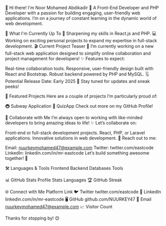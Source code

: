 🌟 Hi there! I'm Noor Mohamed Abdikadir 👋
A Front-End Developer and PHP Developer with a passion for building engaging, user-friendly web applications. I’m on a journey of constant learning in the dynamic world of web development.

🚀 What I'm Currently Up To
🌱 Sharpening my skills in React.js and PHP.
💻 Working on exciting personal projects to expand my expertise in full-stack development.
🎬 Current Project Teaser
🔧 I’m currently working on a new full-stack web application designed to simplify online collaboration and project management for developers!
✨ Features to expect:

Real-time collaboration tools.
Responsive, user-friendly design built with React and Bootstrap.
Robust backend powered by PHP and MySQL.
🗓 Potential Release Date: Early 2025 🚀
Stay tuned for updates and sneak peeks!

🌟 Featured Projects
Here are a couple of projects I’m particularly proud of:

🚇 Subway Application
🎯 QuizApp
Check out more on my GitHub Profile!

🤝 Collaborate with Me
I’m always open to working with like-minded developers to bring amazing ideas to life!
✨ Let’s collaborate on:

Front-end or full-stack development projects.
React, PHP, or Laravel applications.
Innovative solutions in web development.
💌 Reach out to me:

Email: nuurkeymohamed47@example.com
Twitter: twitter.com/eastcode
LinkedIn: linkedin.com/in/mr-eastcode
Let’s build something awesome together! 🎉

🛠️ Languages & Tools
Frontend	Backend	Databases	Tools
			
			
			
			
📊 GitHub Stats
Profile Stats	Languages
🏆 GitHub Streak


🌐 Connect with Me
Platform	Link
🐦 Twitter	twitter.com/eastcode
💼 LinkedIn	linkedin.com/in/mr-eastcode
🖥️ GitHub	github.com/NUURKEY47
📧 Email	nuurkeymohamed47@example.com
📈 Visitor Count


Thanks for stopping by! 😊
